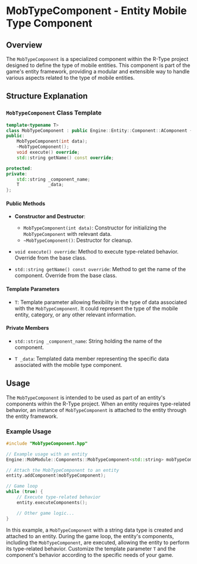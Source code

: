 # MobTypeComponent - Entity Mobile Type Component

## Overview

The `MobTypeComponent` is a specialized component within the R-Type project designed to define the type of mobile entities. This component is part of the game's entity framework, providing a modular and extensible way to handle various aspects related to the type of mobile entities.

## Structure Explanation

### `MobTypeComponent` Class Template

```cpp
template<typename T>
class MobTypeComponent : public Engine::Entity::Component::AComponent {
public:
    MobTypeComponent(int data);
    ~MobTypeComponent();
    void execute() override;
    std::string getName() const override;

protected:
private:
    std::string _component_name;
    T           _data;
};
```

#### Public Methods

- **Constructor and Destructor**:
  - `MobTypeComponent(int data)`: Constructor for initializing the `MobTypeComponent` with relevant data.
  - `~MobTypeComponent()`: Destructor for cleanup.

- `void execute() override`: Method to execute type-related behavior. Override from the base class.

- `std::string getName() const override`: Method to get the name of the component. Override from the base class.

#### Template Parameters

- `T`: Template parameter allowing flexibility in the type of data associated with the `MobTypeComponent`. It could represent the type of the mobile entity, category, or any other relevant information.

#### Private Members

- `std::string _component_name`: String holding the name of the component.

- `T _data`: Templated data member representing the specific data associated with the mobile type component.

## Usage

The `MobTypeComponent` is intended to be used as part of an entity's components within the R-Type project. When an entity requires type-related behavior, an instance of `MobTypeComponent` is attached to the entity through the entity framework.

### Example Usage

```cpp
#include "MobTypeComponent.hpp"

// Example usage with an entity
Engine::MobModule::Components::MobTypeComponent<std::string> mobTypeComponent("Enemy");

// Attach the MobTypeComponent to an entity
entity.addComponent(mobTypeComponent);

// Game loop
while (true) {
    // Execute type-related behavior
    entity.executeComponents();

    // Other game logic...
}
```

In this example, a `MobTypeComponent` with a string data type is created and attached to an entity. During the game loop, the entity's components, including the `MobTypeComponent`, are executed, allowing the entity to perform its type-related behavior. Customize the template parameter `T` and the component's behavior according to the specific needs of your game.